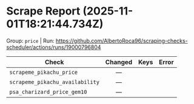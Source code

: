 # Scrape Report (2025-11-01T18:21:44.734Z)

Group: `price`  |  Run: https://github.com/AlbertoRoca96/scraping-checks-scheduler/actions/runs/19000796804

| Check | Changed | Keys | Error |
|---|:---:|:--|:--|
| `scrapeme_pikachu_price` | — |  |  |
| `scrapeme_pikachu_availability` | — |  |  |
| `psa_charizard_price_gem10` | — |  |  |
